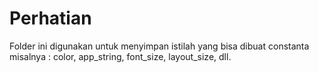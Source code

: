# Perhatian
Folder ini digunakan untuk menyimpan istilah yang bisa dibuat constanta misalnya : color, app_string, font_size, layout_size, dll.